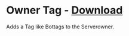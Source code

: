 # Owner Tag - [Download](https://betterdiscord.net/ghdl?url=https://raw.githubusercontent.com/mwittrien/BetterDiscordAddons/master/Plugins/OwnerTag/OwnerTag.plugin.js)

Adds a Tag like Bottags to the Serverowner.
